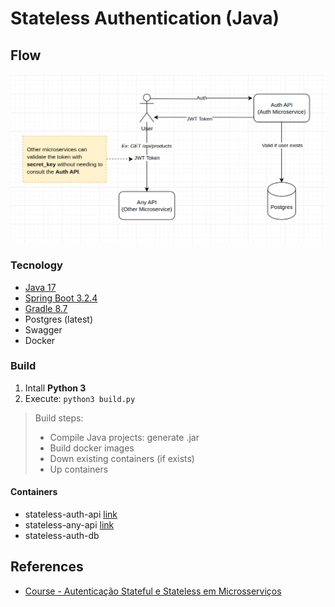 # Stateless Authentication (Java)

## Flow
![Diagram](./resource/diagram.png)

### Tecnology
- [Java 17](https://jdk.java.net/17/)
- [Spring Boot 3.2.4](https://spring.io/blog/2024/03/21/spring-boot-3-2-4-available-now)
- [Gradle 8.7](https://docs.gradle.org/current/release-notes.html)
- Postgres (latest)
- Swagger
- Docker

### Build
1. Intall **Python 3**
2. Execute: `python3 build.py`
> Build steps:
> - Compile Java projects: generate .jar
> - Build docker images
> - Down existing containers (if exists)
> - Up containers

#### Containers
- stateless-auth-api [link](http://0.0.0.0:8080/swagger-ui/index.html)
- stateless-any-api [link](http://0.0.0.0:8081/swagger-ui/index.html)
- stateless-auth-db

## References
- [Course - Autenticação Stateful e Stateless em Microsserviços](https://www.udemy.com/course/autenticacao-stateful-stateless-microsservicos/)